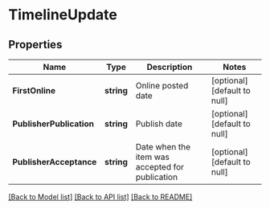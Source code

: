 # TimelineUpdate

## Properties
Name | Type | Description | Notes
------------ | ------------- | ------------- | -------------
**FirstOnline** | **string** | Online posted date | [optional] [default to null]
**PublisherPublication** | **string** | Publish date | [optional] [default to null]
**PublisherAcceptance** | **string** | Date when the item was accepted for publication | [optional] [default to null]

[[Back to Model list]](../README.md#documentation-for-models) [[Back to API list]](../README.md#documentation-for-api-endpoints) [[Back to README]](../README.md)


